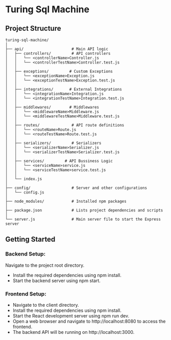# Turing Sql Machine

## Project Structure

```
turing-sql-machine/
│
├── api/                     # Main API logic
│   ├── controllers/         # API controllers
│   │   └── <controllerName>Controller.js
│   │   └── <controllerTestName>Controller.test.js
│   │
│   ├── exceptions/         # Custom Exceptions
│   │   └── <exceptionName>Exception.js
│   │   └── <exceptionTestName>Exception.test.js
│   │
│   ├── integrations/       # External Integrations
│   │   └── <integrationName>Integration.js
│   │   └── <integrationTestName>Integration.test.js
│   │
│   ├── middlewares/        # Middlewares
│   │   └── <middlewareName>Middleware.js
│   │   └── <middlewareTestName>Middleware.test.js
│   │
│   ├── routes/              # API route definitions
│   │   └── <routeName>Route.js
│   │   └── <routeTestName>Route.test.js
│   │
│   ├── serializers/         # Serializers
│   │   └── <serializerName>Serializer.js
│   │   └── <serializerTestName>Serializer.test.js
│   │
│   ├── services/         # API Bussiness Logic
│   │   └── <serviceName>service.js
│   │   └── <serviceTestName>service.test.js
│   │
│   └── index.js
│
├── config/                  # Server and other configurations
│   └── config.js
│
├── node_modules/            # Installed npm packages
│
├── package.json             # Lists project dependencies and scripts
│
└── server.js                # Main server file to start the Express server
```

## Getting Started

### Backend Setup:

Navigate to the project root directory.
- Install the required dependencies using npm install.
- Start the backend server using npm start.

### Frontend Setup:

- Navigate to the client directory.
- Install the required dependencies using npm install.
- Start the React development server using npm run dev.
- Open a web browser and navigate to http://localhost:8080 to access the frontend. 
- The backend API will be running on http://localhost:3000.
